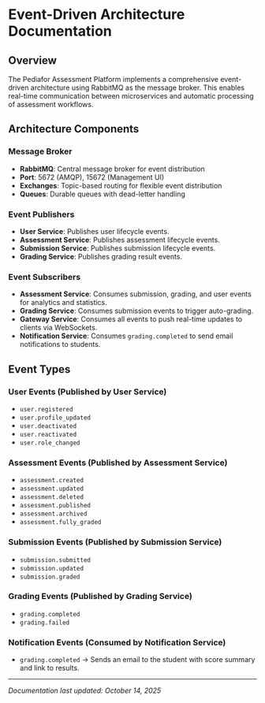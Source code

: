 # Event-Driven Architecture Documentation

## Overview

The Pediafor Assessment Platform implements a comprehensive event-driven architecture using RabbitMQ as the message broker. This enables real-time communication between microservices and automatic processing of assessment workflows.

## Architecture Components

### Message Broker
- **RabbitMQ**: Central message broker for event distribution
- **Port**: 5672 (AMQP), 15672 (Management UI)
- **Exchanges**: Topic-based routing for flexible event distribution
- **Queues**: Durable queues with dead-letter handling

### Event Publishers
- **User Service**: Publishes user lifecycle events.
- **Assessment Service**: Publishes assessment lifecycle events.
- **Submission Service**: Publishes submission lifecycle events.
- **Grading Service**: Publishes grading result events.

### Event Subscribers
- **Assessment Service**: Consumes submission, grading, and user events for analytics and statistics.
- **Grading Service**: Consumes submission events to trigger auto-grading.
- **Gateway Service**: Consumes all events to push real-time updates to clients via WebSockets.
 - **Notification Service**: Consumes `grading.completed` to send email notifications to students.

## Event Types

### User Events (Published by User Service)
- `user.registered`
- `user.profile_updated`
- `user.deactivated`
- `user.reactivated`
- `user.role_changed`

### Assessment Events (Published by Assessment Service)
- `assessment.created`
- `assessment.updated`
- `assessment.deleted`
- `assessment.published`
- `assessment.archived`
- `assessment.fully_graded`

### Submission Events (Published by Submission Service)
- `submission.submitted`
- `submission.updated`
- `submission.graded`

### Grading Events (Published by Grading Service)
- `grading.completed`
- `grading.failed`

### Notification Events (Consumed by Notification Service)
- `grading.completed` → Sends an email to the student with score summary and link to results.

---

*Documentation last updated: October 14, 2025*
